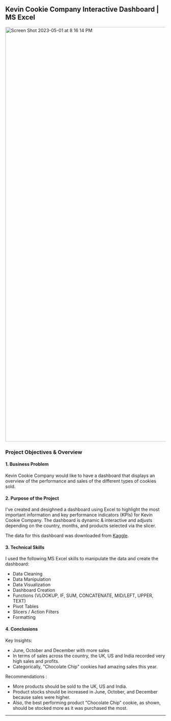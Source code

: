 
## Kevin Cookie Company Interactive Dashboard | MS Excel

<img width="1300" alt="Screen Shot 2023-05-01 at 8 16 14 PM" src="https://user-images.githubusercontent.com/90986708/235504564-253c7463-39dc-4d2f-b425-99c752bd4627.png">

### Project Objectives & Overview

#### 1. Business Problem

Kevin Cookie Company would like to have a dashboard that displays an overview of the performance and sales of the different types of cookies sold.

#### 2. Purpose of the Project

I've created and desighned a dashboard using Excel to highlight the most important information and key performance indicators (KPIs) for Kevin Cookie Company.
The dashboard is dynamic & interactive and adjusts depending on the country, months, and products selected via the slicer.

The data for this dashboard was downloaded from [Kaggle](https://www.kaggle.com/datasets/lawrencestratvert/kevin-cookie-company-financial-analysis).


#### 3. Technical Skills

I used the following MS Excel skills to manipulate the data and create the dashboard:
- Data Cleaning
- Data Manipulation
- Data Visualization
- Dashboard Creation
- Functions (VLOOKUP, IF, SUM, CONCATENATE, MID/LEFT, UPPER, TEXT)
- Pivot Tables
- Slicers / Action Filters
- Formatting


#### 4. Conclusions

Key Insights:
- June, October and December with more sales
- In terms of sales across the country, the UK, US and India recorded very high sales and profits.
- Categorically, "Chocolate Chip" cookies had amazing sales this year.

Recommendations :
- More products should be sold to the UK, US and India.
- Product stocks should be increased in June, October, and December because sales were higher.
- Also, the best performing product "Chocolate Chip" cookie, as shown, should be stocked more as it was purchased the most.

________________



